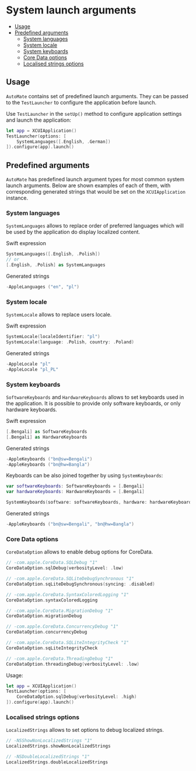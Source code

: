 # System launch arguments

- [Usage](#usage)
- [Predefined arguments](#predefined-arguments)
    - [System languages](#systeml-anguages)
    - [System locale](#system-locale)
    - [System keyboards](#system-keyboards)
    - [Core Data options](#core-data-options)
    - [Localised strings options](#localised-strings-options)

## Usage

`AutoMate` contains set of predefined launch arguments. They can be passed to the `TestLauncher`
to configure the application before launch.

Use `TestLauncher` in the `setUp()` method to configure application settings and launch the application:

```swift
let app = XCUIApplication()
TestLauncher(options: [
    SystemLanguages([.English, .German])
]).configure(app).launch()
```

## Predefined arguments

`AutoMate` has predefined launch argument types for most common system launch arguments.
Below are shown examples of each of them, with corresponding generated strings that
would be set on the `XCUIApplication` instance.

### System languages

`SystemLanguages` allows to replace order of preferred languages which will be used
by the application do display localized content.

Swift expression

```swift
SystemLanguages([.English, .Polish])
// or
[.English, .Polish] as SystemLanguages
```

Generated strings

```swift
-AppleLanguages ("en", "pl")
```

### System locale

`SystemLocale` allows to replace users locale.

Swift expression

```swift
SystemLocale(localeIdentifier: "pl")
SystemLocale(language: .Polish, country: .Poland)
```

Generated strings

```swift
-AppleLocale "pl"
-AppleLocale "pl_PL"
```

### System keyboards

`SoftwareKeyboards` and `HardwareKeyboards` allows to set keyboards used in the application.
It is possible to provide only software keyboards, or only hardware keyboards.

Swift expression

```swift
[.Bengali] as SoftwareKeyboards
[.Bengali] as HardwareKeyboards
```

Generated strings

```swift
-AppleKeyboards ("bn@sw=Bengali")
-AppleKeyboards ("bn@hw=Bangla")
```

Keyboards can be also joined together by using `SystemKeyboards`:

```swift
var softwareKeyboards: SoftwareKeyboards = [.Bengali]
var hardwareKeyboards: HardwareKeyboards = [.Bengali]

SystemKeyboards(software: softwareKeyboards, hardware: hardwareKeyboards)
```

Generated strings

```swift
-AppleKeyboards ("bn@sw=Bengali", "bn@hw=Bangla")
```

### Core Data options

`CoreDataOption` allows to enable debug options for CoreData.

```swift
// -com.apple.CoreData.SQLDebug "1"
CoreDataOption.sqlDebug(verbosityLevel: .low)

// -com.apple.CoreData.SQLiteDebugSynchronous "1"
CoreDataOption.sqLiteDebugSynchronous(syncing: .disabled)

// -com.apple.CoreData.SyntaxColoredLogging "1"
CoreDataOption.syntaxColoredLogging

// -com.apple.CoreData.MigrationDebug "1"
CoreDataOption.migrationDebug

// -com.apple.CoreData.ConcurrencyDebug "1"
CoreDataOption.concurrencyDebug

// -com.apple.CoreData.SQLiteIntegrityCheck "1"
CoreDataOption.sqLiteIntegrityCheck

// -com.apple.CoreData.ThreadingDebug "1"
CoreDataOption.threadingDebug(verbosityLevel: .low)
```

Usage:

```swift
let app = XCUIApplication()
TestLauncher(options: [
    CoreDataOption.sqlDebug(verbosityLevel: .high)
]).configure(app).launch()
```

### Localised strings options

`LocalizedStrings` allows to set options to debug localized strings.

```swift
// -NSShowNonLocalizedStrings "1"
LocalizedStrings.showNonLocalizedStrings

// -NSDoubleLocalizedStrings "1"
LocalizedStrings.doubleLocalizedStrings
```
